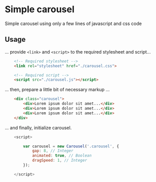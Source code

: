 # Simple carousel

Simple carousel using only a few lines of javascript and css code

## Usage

... provide `<link>` and `<script>` to the required stylesheet and script...

```html
    <!-- Required stylesheet -->
    <link rel="stylesheet" href="./carousel.css">

    <!-- Required script -->
    <script src="./carousel.js"></script>
```
... then, prepare a little bit of necessary markup ...

```html
    <div class="carousel">
        <div>Lorem ipsum dolor sit amet...</div>
        <div>Lorem ipsum dolor sit amet...</div>
        <div>Lorem ipsum dolor sit amet...</div>
    </div>
```

... and finally, initialize carousel.

```js
    <script>

        var carousel = new Carousel('.carousel', {
            gap: 8, // Integer
            animated: true, // Boolean
            dragSpeed: 1, // Integer
        });

    </script>
```